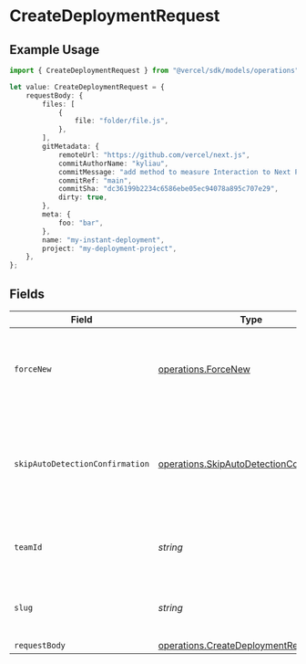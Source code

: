 # CreateDeploymentRequest

## Example Usage

```typescript
import { CreateDeploymentRequest } from "@vercel/sdk/models/operations";

let value: CreateDeploymentRequest = {
    requestBody: {
        files: [
            {
                file: "folder/file.js",
            },
        ],
        gitMetadata: {
            remoteUrl: "https://github.com/vercel/next.js",
            commitAuthorName: "kyliau",
            commitMessage: "add method to measure Interaction to Next Paint (INP) (#36490)",
            commitRef: "main",
            commitSha: "dc36199b2234c6586ebe05ec94078a895c707e29",
            dirty: true,
        },
        meta: {
            foo: "bar",
        },
        name: "my-instant-deployment",
        project: "my-deployment-project",
    },
};
```

## Fields

| Field                                                                                                | Type                                                                                                 | Required                                                                                             | Description                                                                                          |
| ---------------------------------------------------------------------------------------------------- | ---------------------------------------------------------------------------------------------------- | ---------------------------------------------------------------------------------------------------- | ---------------------------------------------------------------------------------------------------- |
| `forceNew`                                                                                           | [operations.ForceNew](../../models/operations/forcenew.md)                                           | :heavy_minus_sign:                                                                                   | Forces a new deployment even if there is a previous similar deployment                               |
| `skipAutoDetectionConfirmation`                                                                      | [operations.SkipAutoDetectionConfirmation](../../models/operations/skipautodetectionconfirmation.md) | :heavy_minus_sign:                                                                                   | Allows to skip framework detection so the API would not fail to ask for confirmation                 |
| `teamId`                                                                                             | *string*                                                                                             | :heavy_minus_sign:                                                                                   | The Team identifier to perform the request on behalf of.                                             |
| `slug`                                                                                               | *string*                                                                                             | :heavy_minus_sign:                                                                                   | The Team slug to perform the request on behalf of.                                                   |
| `requestBody`                                                                                        | [operations.CreateDeploymentRequestBody](../../models/operations/createdeploymentrequestbody.md)     | :heavy_minus_sign:                                                                                   | N/A                                                                                                  |